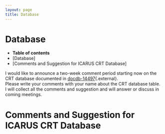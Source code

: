 ```yaml
---
layout: page
title: Database
---
```




Database
====================================

-   **Table of contents**
-   [Database]
-   [Comments and Suggestion for ICARUS CRT
    Database]

I would like to announce a two-week comment period starting now on the
CRT database documented in
[docdb-14497](https://sbn-docdb.fnal.gov/cgi-bin/private/RetrieveFile?docid=14497&filename=CRTDB15Aug19.pdf&version=1){.external}.\
Please write your comments with your name about the CRT database table.\
I will collect all the comments and suggestion and will answer or
discuss in coming meetings.



Comments and Suggestion for ICARUS CRT Database 
==================================================================================================================
